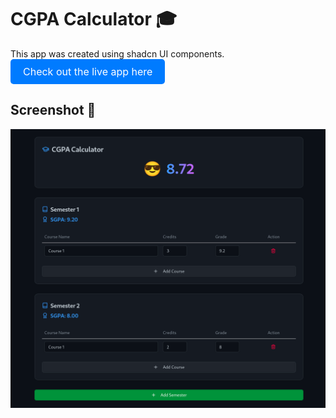 # CGPA Calculator 🎓

This app was created using shadcn UI components.
<br>
<a href="https://agilarasu.github.io/CGPA-Calculator/" style="display: inline-block; padding: 10px 20px; font-size: 16px; color: white; background-color: #007bff; text-align: center; text-decoration: none; border-radius: 5px;">Check out the live app here</a>

## Screenshot 📸
![Screenshot](./image.png)

